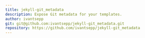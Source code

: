 ```yaml
---
title: jekyll-git_metadata
description: Expose Git metadata for your templates.
author: ivantsepp
git: git@github.com:ivantsepp/jekyll-git_metadata.git
repository: https://github.com/ivantsepp/jekyll-git_metadata
---
```

